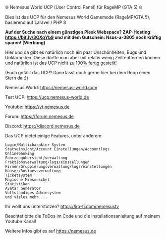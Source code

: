 🌐 Nemesus World UCP (User Control Panel) für RageMP (GTA 5) 🌐

Dies ist das UCP für den Nemesus World Gamemode (RageMP/GTA 5), basierend auf Laravel / PHP 8

**Auf der Suche nach einem günstigen Plesk Webspace? ZAP-Hosting: https://bit.ly/3OXqYb9 und mit dem Gutschein: Nsus-a-3805 noch kräftig sparen! (Werbung)**

Hier und da gibt es natürlich noch ein paar Unschönheiten, Bugs und Unklarheiten. Diese dürfte man aber mit relativ wenig Zeit entfernen können und natürlich ist das UCP nicht zu 100% fertig gestellt!

(Euch gefällt das UCP? Dann lasst doch gerne hier bei dem Repo einen Stern da ;))

Nemesus World: https://nemesus-world.com

Test UCP: https://ucp.nemesus-world.de

Youtube: https://yt.nemesus.de

Forum: https://forum.nemesus.de

Discord: https://discord.nemesus.de

Das UCP bietet einige Features, unter anderem:

    Login/Multicharakter System
    Statseinsicht/Account Einstellungen/Accountlogs
    Onlinebanking
    Fahrzeugübersicht/verwaltung
    Fraktionsverwaltung/logs/einstellungen
    Firmen/Gruppierungsverwaltung/logs/einstellungen
    Häuser/Businessverwaltung
    Ticketsystem
    Magische Miesmuschel
    Statistiken
    Avatar Generator
    Vollständiges Adminsystem
    und vieles mehr ...
    
Ihr wollt uns unterstützen? https://ko-fi.com/nemesustv

Beachtet bitte die ToDos im Code und die Installationsanleitung auf meinem Youtube Kanal!

Weitere Infos gibt es auf https://nemesus.de
